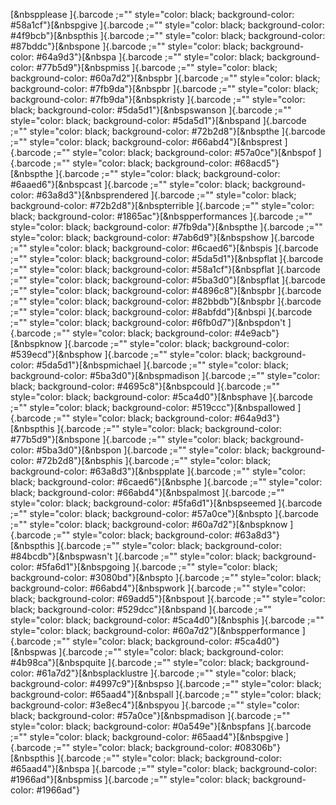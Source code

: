 [&nbspplease ]{.barcode ;=""
style="color: black; background-color: #58a1cf"}[&nbspgive ]{.barcode
;=""
style="color: black; background-color: #4f9bcb"}[&nbspthis ]{.barcode
;=""
style="color: black; background-color: #87bddc"}[&nbspone ]{.barcode
;="" style="color: black; background-color: #64a9d3"}[&nbspa ]{.barcode
;=""
style="color: black; background-color: #77b5d9"}[&nbspmiss ]{.barcode
;="" style="color: black; background-color: #60a7d2"}[&nbspbr ]{.barcode
;="" style="color: black; background-color: #7fb9da"}[&nbspbr ]{.barcode
;=""
style="color: black; background-color: #7fb9da"}[&nbspkristy ]{.barcode
;=""
style="color: black; background-color: #5da5d1"}[&nbspswanson ]{.barcode
;=""
style="color: black; background-color: #5da5d1"}[&nbspand ]{.barcode
;=""
style="color: black; background-color: #72b2d8"}[&nbspthe ]{.barcode
;=""
style="color: black; background-color: #66abd4"}[&nbsprest ]{.barcode
;="" style="color: black; background-color: #57a0ce"}[&nbspof ]{.barcode
;=""
style="color: black; background-color: #68acd5"}[&nbspthe ]{.barcode
;=""
style="color: black; background-color: #6aaed6"}[&nbspcast ]{.barcode
;=""
style="color: black; background-color: #63a8d3"}[&nbsprendered ]{.barcode
;=""
style="color: black; background-color: #72b2d8"}[&nbspterrible ]{.barcode
;=""
style="color: black; background-color: #1865ac"}[&nbspperformances ]{.barcode
;=""
style="color: black; background-color: #7fb9da"}[&nbspthe ]{.barcode
;=""
style="color: black; background-color: #7ab6d9"}[&nbspshow ]{.barcode
;="" style="color: black; background-color: #6caed6"}[&nbspis ]{.barcode
;=""
style="color: black; background-color: #5da5d1"}[&nbspflat ]{.barcode
;=""
style="color: black; background-color: #58a1cf"}[&nbspflat ]{.barcode
;=""
style="color: black; background-color: #5ba3d0"}[&nbspflat ]{.barcode
;="" style="color: black; background-color: #4896c8"}[&nbspbr ]{.barcode
;="" style="color: black; background-color: #82bbdb"}[&nbspbr ]{.barcode
;="" style="color: black; background-color: #8abfdd"}[&nbspi ]{.barcode
;=""
style="color: black; background-color: #6fb0d7"}[&nbspdon\'t ]{.barcode
;=""
style="color: black; background-color: #4e9acb"}[&nbspknow ]{.barcode
;=""
style="color: black; background-color: #539ecd"}[&nbsphow ]{.barcode
;=""
style="color: black; background-color: #5da5d1"}[&nbspmichael ]{.barcode
;=""
style="color: black; background-color: #5ba3d0"}[&nbspmadison ]{.barcode
;=""
style="color: black; background-color: #4695c8"}[&nbspcould ]{.barcode
;=""
style="color: black; background-color: #5ca4d0"}[&nbsphave ]{.barcode
;=""
style="color: black; background-color: #519ccc"}[&nbspallowed ]{.barcode
;=""
style="color: black; background-color: #64a9d3"}[&nbspthis ]{.barcode
;=""
style="color: black; background-color: #77b5d9"}[&nbspone ]{.barcode
;="" style="color: black; background-color: #5ba3d0"}[&nbspon ]{.barcode
;=""
style="color: black; background-color: #72b2d8"}[&nbsphis ]{.barcode
;=""
style="color: black; background-color: #63a8d3"}[&nbspplate ]{.barcode
;="" style="color: black; background-color: #6caed6"}[&nbsphe ]{.barcode
;=""
style="color: black; background-color: #66abd4"}[&nbspalmost ]{.barcode
;=""
style="color: black; background-color: #5fa6d1"}[&nbspseemed ]{.barcode
;="" style="color: black; background-color: #57a0ce"}[&nbspto ]{.barcode
;=""
style="color: black; background-color: #60a7d2"}[&nbspknow ]{.barcode
;=""
style="color: black; background-color: #63a8d3"}[&nbspthis ]{.barcode
;=""
style="color: black; background-color: #84bcdb"}[&nbspwasn\'t ]{.barcode
;=""
style="color: black; background-color: #5fa6d1"}[&nbspgoing ]{.barcode
;="" style="color: black; background-color: #3080bd"}[&nbspto ]{.barcode
;=""
style="color: black; background-color: #66abd4"}[&nbspwork ]{.barcode
;=""
style="color: black; background-color: #69add5"}[&nbspout ]{.barcode
;=""
style="color: black; background-color: #529dcc"}[&nbspand ]{.barcode
;=""
style="color: black; background-color: #5ca4d0"}[&nbsphis ]{.barcode
;=""
style="color: black; background-color: #60a7d2"}[&nbspperformance ]{.barcode
;=""
style="color: black; background-color: #5ca4d0"}[&nbspwas ]{.barcode
;=""
style="color: black; background-color: #4b98ca"}[&nbspquite ]{.barcode
;=""
style="color: black; background-color: #61a7d2"}[&nbsplacklustre ]{.barcode
;="" style="color: black; background-color: #4997c9"}[&nbspso ]{.barcode
;=""
style="color: black; background-color: #65aad4"}[&nbspall ]{.barcode
;=""
style="color: black; background-color: #3e8ec4"}[&nbspyou ]{.barcode
;=""
style="color: black; background-color: #57a0ce"}[&nbspmadison ]{.barcode
;=""
style="color: black; background-color: #0a549e"}[&nbspfans ]{.barcode
;=""
style="color: black; background-color: #65aad4"}[&nbspgive ]{.barcode
;=""
style="color: black; background-color: #08306b"}[&nbspthis ]{.barcode
;="" style="color: black; background-color: #65aad4"}[&nbspa ]{.barcode
;=""
style="color: black; background-color: #1966ad"}[&nbspmiss ]{.barcode
;="" style="color: black; background-color: #1966ad"}
